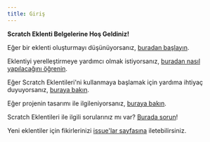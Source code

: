 ```yaml
---
title: Giriş
---
```

**Scratch Eklenti Belgelerine Hoş Geldiniz!**

Eğer bir eklenti oluşturmayı düşünüyorsanız, [buradan başlayın](develop/getting-started/creating-an-addon).

Eklentiyi yerelleştirmeye yardımcı olmak istiyorsanız, [buradan nasıl yapılacağını öğrenin](localization/joining-the-localization-team).

Eğer Scratch Eklentileri'ni kullanmaya başlamak için yardıma ihtiyaç duyuyorsanız, [buraya bakın](getting-started/quick-start).

Eğer projenin tasarımı ile ilgileniyorsanız, [buraya bakın](reference/design).

Scratch Eklentileri ile ilgili sorularınız mı var? [Burada sorun](https://github.com/ScratchAddons/ScratchAddons/discussions)!

Yeni eklentiler için fikirlerinizi [issue'lar sayfasına](https://github.com/ScratchAddons/ScratchAddons/issues) iletebilirsiniz.
